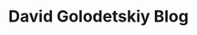 ---
title: David Golodetskiy Blog
home: true
heroText: DavidGo
heroImage: /pencil.svg
tagline: Let it be
actionText: Blog →
actionLink: /blog/
features:
- 
    title: Coding
    details: As a web developer I'm going to post some of my daily gotchas and viewpoints.
- 
    title: Board games
    details: Recently I discovered myself as a nerdy boardgamer, so I'm going to share with you my journey in this exciting little world!
- 
    title: Lifestyle
    details: Regular thoughts and deep contemplation if there are any :)
socials: 
- 
    title: Twitter
    link: https://twitter.com/david_go__
- 
    title: CodePen
    link: https://codepen.io/DavidGolodetsky
- 
    title: GitHub
    link: https://github.com/DavidGolodetsky
footer: © DavidGo 2020. Made with VuePress.
---